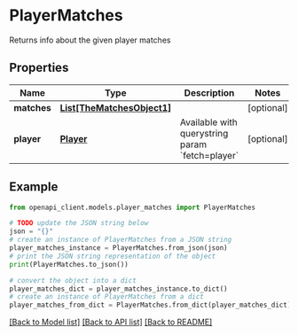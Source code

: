 # PlayerMatches

Returns info about the given player matches

## Properties

Name | Type | Description | Notes
------------ | ------------- | ------------- | -------------
**matches** | [**List[TheMatchesObject1]**](TheMatchesObject1.md) |  | [optional] 
**player** | [**Player**](Player.md) | Available with querystring param &#x60;fetch&#x3D;player&#x60; | [optional] 

## Example

```python
from openapi_client.models.player_matches import PlayerMatches

# TODO update the JSON string below
json = "{}"
# create an instance of PlayerMatches from a JSON string
player_matches_instance = PlayerMatches.from_json(json)
# print the JSON string representation of the object
print(PlayerMatches.to_json())

# convert the object into a dict
player_matches_dict = player_matches_instance.to_dict()
# create an instance of PlayerMatches from a dict
player_matches_from_dict = PlayerMatches.from_dict(player_matches_dict)
```
[[Back to Model list]](../README.md#documentation-for-models) [[Back to API list]](../README.md#documentation-for-api-endpoints) [[Back to README]](../README.md)


